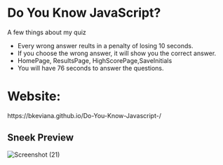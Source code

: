 <h1> Do You Know JavaScript? </h1>
<p> A few things about my quiz <p>
 <ul>
   <li> Every wrong answer reults in a penalty of losing 10 seconds. </li>
   <li> If you choose the wrong answer, it will show you the correct  answer. </li>
   <li> HomePage, ResultsPage, HighScorePage,SaveInitials </li>
   <li> You will have 76 seconds to answer the questions. </li>
   </ul>
   
   <h1> Website: </h1>
   https://bkeviana.github.io/Do-You-Know-Javascript-/
   
   
   <h2> Sneek Preview </h2>
   
   
   ![Screenshot (21)](https://user-images.githubusercontent.com/99054758/166133209-08a8bac6-4341-4fa9-9337-ab3e29f7ac76.png)
